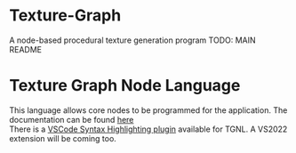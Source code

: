 # Texture-Graph
 A node-based procedural texture generation program
TODO: MAIN README

# Texture Graph Node Language
This language allows core nodes to be programmed for the application. The documentation can be found [here](https://github.com/oxi-dev0/Texture-Graph/tree/main/src/Nodes)  
There is a [VSCode Syntax Highlighting plugin](https://github.com/oxi-dev0/TGNL) available for TGNL. A VS2022 extension will be coming too.

